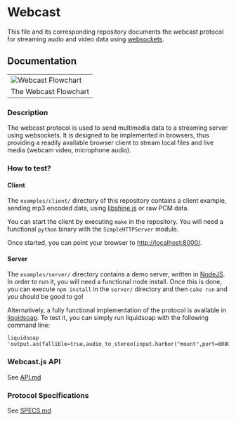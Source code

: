 Webcast
=======

This file and its corresponding repository documents the webcast protocol for streaming audio and video data using
[websockets](http://en.wikipedia.org/wiki/WebSocket).

Documentation
-------------

<table>
  <tr><td><img src="https://rawgithub.com/savonet/webcast/master/misc/webcast.svg" alt="Webcast Flowchart" title="Webcast Flowchart"/></td></tr>
  <tr><td>The Webcast Flowchart</td></tr>
</table>

### Description

The webcast protocol is used to send multimedia data to a streaming server using websockets. It is designed to be implemented
in browsers, thus providing a readily available browser client to stream local files and live media (webcam video, microphone audio).

### How to test?

#### Client

The `examples/client/` directory of this repository contains a client example, sending mp3 encoded data, using 
[libshine.js](https://github.com/savonet/shine/tree/master/js) or raw PCM data.

You can start the client by executing `make` in the repository. You will need a functional `python` binary 
with the `SimpleHTTPServer` module.

Once started, you can point your browser to [http://localhost:8000/](http://localhost:8000/).

#### Server

The `examples/server/` directory contains a demo server, written in [NodeJS](http://nodejs.org/). In order to run it, you
will need a functional node install. Once this is done, you can execute `npm install` in the `server/` directory
and then `cake run` and you should be good to go!

Alternatively, a fully functional implementation of the protocol is available in
[liquidsoap](https://github.com/savonet/liquidsoap). To test it, you can simply run liquidsoap with the following
command line:
```
liquidsoap 'output.ao(fallible=true,audio_to_stereo(input.harbor("mount",port=8080)))'
```

### Webcast.js API

See [API.md](https://github.com/webcast/webcast.js/blob/master/API.md)

### Protocol Specifications

See [SPECS.md](https://github.com/webcast/webcast.js/blob/master/SPECS.md)
